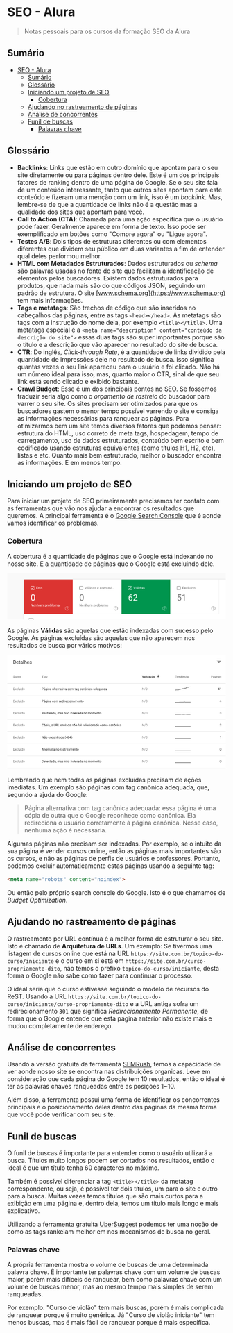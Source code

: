 # SEO - Alura

> Notas pessoais para os cursos da formação SEO da Alura

## Sumário

<!-- @import "[TOC]" {cmd="toc" depthFrom=1 depthTo=6 orderedList=false} -->

<!-- code_chunk_output -->

- [SEO - Alura](#seo-alura)
  - [Sumário](#sumário)
  - [Glossário](#glossário)
  - [Iniciando um projeto de SEO](#iniciando-um-projeto-de-seo)
    - [Cobertura](#cobertura)
  - [Ajudando no rastreamento de páginas](#ajudando-no-rastreamento-de-páginas)
  - [Análise de concorrentes](#análise-de-concorrentes)
  - [Funil de buscas](#funil-de-buscas)
    - [Palavras chave](#palavras-chave)

<!-- /code_chunk_output -->

## Glossário

- __Backlinks__: Links que estão em outro domínio que apontam para o seu site diretamente ou para páginas dentro dele. Este é um dos principais fatores de ranking dentro de uma página do Google. Se o seu site fala de um conteúdo interessante, tanto que outros sites apontam para este conteúdo e fizeram uma menção com um link, isso é um _backlink_. Mas, lembre-se de que a quantidade de links não é a questão mas a qualidade dos sites que apontam para você.
- __Call to Action (CTA)__: Chamada para uma ação específica que o usuário pode fazer. Geralmente aparece em forma de texto. Isso pode ser exemplificado em botões como "Compre agora" ou "Ligue agora".
- __Testes A/B__: Dois tipos de estruturas diferentes ou com elementos diferentes que dividem seu público em duas variantes a fim de entender qual deles performou melhor.
- __HTML com Metadados Estruturados__: Dados estruturados ou _schema_ são palavras usadas no fonte do site que facilitam a identificação de elementos pelos buscadores. Existem dados estruturados para produtos, que nada mais são do que códigos JSON, seguindo um padrão de estrutura. O site [www.schema.org](https://www.schema.org) tem mais informações.
- __Tags e metatags__: São trechos de código que são inseridos no cabeçalhos das páginas, entre as tags `<head></head>`. As metatags são tags com a instrução do nome dela, por exemplo `<title></title>`. Uma metataga especial é a `<meta name="description" content="conteúdo da descrição do site">` essas duas tags são super importantes porque são o título e a descrição que vão aparecer no resultado do site de busca.
- __CTR__: Do inglês, _Click-through Rate_, é a quantidade de links dividido pela quantidade de impressões dele no resultado de busca. Isso significa quantas vezes o seu link apareceu para o usuário e foi clicado. Não há um número ideal para isso, mas, quanto maior o CTR, sinal de que seu link está sendo clicado e exibido bastante.
- __Crawl Budget__: Esse é um dos principais pontos no SEO. Se fossemos traduzir seria algo como o _orçamento de rastreio_ do buscador para varrer o seu site. Os sites precisam ser otimizados para que os buscadores gastem o menor tempo possível varrendo o site e consiga as informações necessárias para ranquear as páginas. Para otimizarmos bem um site temos diversos fatores que podemos pensar: estrutura do HTML, uso correto de meta tags, hospedagem, tempo de carregamento, uso de dados estruturados, conteúdo bem escrito e bem codificado usando estruturas equivalentes (como títulos H1, H2, etc), listas e etc. Quanto mais bem estruturado, melhor o buscador encontra as informações. E em menos tempo.

## Iniciando um projeto de SEO

Para iniciar um projeto de SEO primeiramente precisamos ter contato com as ferramentas que vão nos ajudar a encontrar os resultados que queremos. A principal ferramenta é o [Google Search Console](https://search.google.com/) que é aonde vamos identificar os problemas.

### Cobertura

A cobertura é a quantidade de páginas que o Google está indexando no nosso site. E a quantidade de páginas que o Google está excluindo dele.

![](./images/sc-coverage.png)

As páginas __Válidas__ são aquelas que estão indexadas com sucesso pelo Google. As páginas excluídas são aquelas que não aparecem nos resultados de busca por vários motivos:

![](images/breakdown.png)

Lembrando que nem todas as páginas excluídas precisam de ações imediatas. Um exemplo são páginas com tag canônica adequada, que, segundo a ajuda do Google:

> Página alternativa com tag canônica adequada: essa página é uma cópia de outra que o Google reconhece como canônica. Ela redireciona o usuário corretamente à página canônica. Nesse caso, nenhuma ação é necessária.

Algumas páginas não precisam ser indexadas. Por exemplo, se o intuito da sua página é vender cursos online, então as páginas mais importantes são os cursos, e não as páginas de perfis de usuários e professores. Portanto, podemos excluir automaticamente estas páginas usando a seguinte tag:

```html
<meta name="robots" content="noindex">
```

Ou então pelo próprio search console do Google. Isto é o que chamamos de _Budget Optimization_.

## Ajudando no rastreamento de páginas

O rastreamento por URL contínua é a melhor forma de estruturar o seu site. Isto é chamado de __Arquitetura de URLs__. Um exemplo: Se tivermos uma listagem de cursos online que está na URL `https://site.com.br/topico-do-curso/iniciante` e o curso em si está em `https://site.com.br/curso-propriamente-dito`, não temos o prefixo `topico-do-curso/iniciante`, desta forma o Google não sabe como fazer para continuar o processo.

O ideal seria que o curso estivesse seguindo o modelo de recursos do ReST. Usando a URL `https://site.com.br/topico-do-curso/iniciante/curso-propriamente-dito` e a URL antiga sofra um redirecionamento `301` que significa _Redirecionamento Permanente_, de forma que o Google entende que esta página anterior não existe mais e mudou completamente de endereço.

## Análise de concorrentes

Usando a versão gratuita da ferramenta [SEMRush](https://www.semrush.com/), temos a capacidade de ver aonde nosso site se encontra nas distribuições organicas. Leve em consideração que cada página do Google tem 10 resultados, então o ideal é ter as palavras chaves ranqueadas entre as posições 1~10.

Além disso, a ferramenta possui uma forma de identificar os concorrentes principais e o posicionamento deles dentro das páginas da mesma forma que você pode verificar com seu site.

## Funil de buscas

O funil de buscas é importante para entender como o usuário utilizará a busca. Títulos muito longos podem ser cortados nos resultados, então o ideal é que um título tenha 60 caracteres no máximo.

Também é possível diferenciar a tag `<title></title>` da metatag correspondente, ou seja, é possível ter dois títulos, um para o site e outro para a busca. Muitas vezes temos títulos que são mais curtos para a exibição em uma página e, dentro dela, temos um título mais longo e mais explicativo.

Utilizando a ferramenta gratuita [UberSuggest](https://app.neilpatel.com/pt/ubersuggest) podemos ter uma noção de como as tags rankeiam melhor em nos mecanismos de busca no geral.

### Palavras chave

A própria ferramenta mostra o volume de buscas de uma determinada palavra chave. É importante ter palavras chave com um volume de buscas maior, porém mais difíceis de ranquear, bem como palavras chave com um volume de buscas menor, mas ao mesmo tempo mais simples de serem ranqueadas.

Por exemplo: "Curso de violão" tem mais buscas, porém é mais complicada de ranquear porque é muito genérica. Já "Curso de violão iniciante" tem menos buscas, mas é mais fácil de ranquear porque é mais específica.
